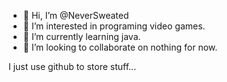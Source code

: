 - 👋 Hi, I’m @NeverSweated
- 👀 I’m interested in programing video games. 
- 🌱 I’m currently learning java. 
- 💞️ I’m looking to collaborate on nothing for now. 

I just use github to store stuff...
